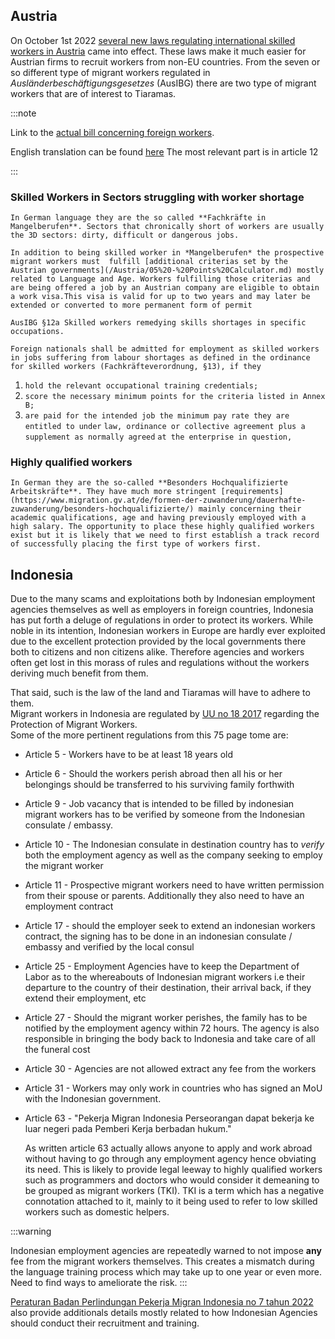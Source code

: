 ## Austria

On October 1st 2022 [several new laws regulating international skilled workers in Austria](https://www.workinaustria.com/blog/gesetzesreform-zur-rot-weiss-rot-karte-co/) came into effect. These laws make it much easier for Austrian firms to recruit workers from non-EU countries. From the seven or so different type of migrant workers regulated in *Ausländerbeschäftigungsgesetzes* (AusIBG) there are two type of migrant workers that are of interest to Tiaramas. 

:::note

Link to the [actual bill concerning foreign workers](https://www.jusline.at/gesetz/auslbg/gesamt).

English translation can be found [here](https://www.migration.gv.at/fileadmin/downloads/gesetzestexte/AuslBG_englisch_1_10_2017.pdf)
The most relevant part is in article 12

:::

### Skilled Workers in Sectors struggling with worker shortage

	In German language they are the so called **Fachkräfte in Mangelberufen**. Sectors that chronically short of workers are usually the 3D sectors: dirty, difficult or dangerous jobs. 
	
	In addition to being skilled worker in *Mangelberufen* the prospective migrant workers must  fulfill [additional criterias set by the Austrian governments](/Austria/05%20-%20Points%20Calculator.md) mostly related to Language and Age. Workers fulfilling those criterias and are being offered a job by an Austrian company are eligible to obtain a work visa.This visa is valid for up to two years and may later be extended or converted to more permanent form of permit 

`AusIBG §12a Skilled workers remedying skills shortages in specific occupations.`

`Foreign nationals shall be admitted for employment as skilled workers in jobs suffering from labour shortages as defined in the ordinance for skilled workers (Fachkräfteverordnung, §13), if they`

1. `hold the relevant occupational training credentials;`
2. `score the necessary minimum points for the criteria listed in Annex B;`
3. `are paid for the intended job the minimum pay rate they are entitled to under`
`law, ordinance or collective agreement plus a supplement as normally agreed`
`at the enterprise in question,`

### Highly qualified workers

	In German they are the so-called **Besonders Hochqualifizierte Arbeitskräfte**. They have much more stringent [requirements](https://www.migration.gv.at/de/formen-der-zuwanderung/dauerhafte-zuwanderung/besonders-hochqualifizierte/) mainly concerning their academic qualifications, age and having previously employed with a high salary. The opportunity to place these highly qualified workers exist but it is likely that we need to first establish a track record of successfully placing the first type of workers first. 


## Indonesia

Due to the many scams and exploitations both by Indonesian employment agencies themselves as well as employers in foreign countries, Indonesia has put forth a deluge of regulations in order to protect its workers. While noble in its intention, Indonesian workers in Europe are hardly ever exploited due to the excellent protection provided by the local governments there both to citizens and non citizens alike. Therefore agencies and workers often get lost in this morass of rules and regulations without the workers deriving much benefit from them.

That said, such is the law of the land and Tiaramas will have to adhere to them.  
Migrant workers in Indonesia are regulated by [UU no 18 2017](https://peraturan.bpk.go.id/Details/64508/uu-no-18-tahun-2017) regarding the Protection of Migrant Workers.  
Some of the more pertinent regulations from this 75 page tome are:

- Article 5 - Workers have to be at least 18 years old 
- Article 6 - Should the workers perish abroad then all his or her belongings should be transferred to his surviving family forthwith
- Article 9 - Job vacancy that is intended to be filled by indonesian migrant workers has to be verified by someone from the Indonesian consulate / embassy. 
- Article 10 - The Indonesian consulate in destination country has to *verify* both the employment agency as well as the company seeking to employ the migrant worker 
- Article 11 - Prospective migrant workers need to have written permission from their spouse or parents. Additionally they also need to have an employment contract
- Article 17 - should the employer seek to extend an indonesian workers contract, the signing has to be done in an indonesian consulate / embassy and verified by the local consul
- Article 25 - Employment Agencies have to keep the Department of Labor as to the whereabouts of Indonesian migrant workers i.e their departure to the country of their destination, their arrival back, if they extend their employment, etc
- Article 27 - Should the migrant worker perishes, the family has to be notified by the employment agency within 72 hours. The agency is also responsible in bringing the body back to Indonesia and take care of all the funeral cost
- Article 30 - Agencies are not allowed extract any fee from the workers
- Article 31 - Workers may only work in countries who has signed an MoU with the Indonesian government.
- Article 63 - "Pekerja Migran Indonesia Perseorangan dapat bekerja ke luar negeri pada Pemberi Kerja berbadan hukum."
  
  As written article 63 actually allows anyone to apply and work abroad without having to go through any employment agency hence obviating its need. This is likely to provide legal leeway to highly qualified workers such as programmers and doctors who would consider it demeaning to be grouped as migrant workers (TKI). TKI is a term which has a negative connotation attached to it, mainly to it being used to refer to low skilled workers such as domestic helpers.

:::warning

Indonesian employment agencies are repeatedly warned to not impose **any** fee from the migrant workers themselves. This creates a mismatch during the language training process which may take up to one year or even more. Need to find ways to ameliorate the risk.
:::

[Peraturan Badan Perlindungan Pekerja Migran Indonesia no 7 tahun 2022](https://peraturan.bpk.go.id/Download/243924/PERBAN_Nomor_7_Tahun_2022.pdf) also provide additionals details mostly related to how Indonesian Agencies should conduct their recruitment and training.

